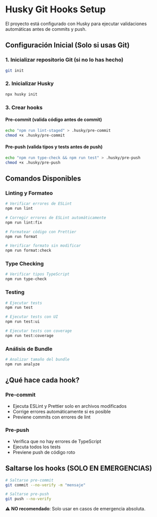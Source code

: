# Husky Git Hooks Setup

El proyecto está configurado con Husky para ejecutar validaciones automáticas antes de commits y push.

## Configuración Inicial (Solo si usas Git)

### 1. Inicializar repositorio Git (si no lo has hecho)

```bash
git init
```

### 2. Inicializar Husky

```bash
npx husky init
```

### 3. Crear hooks

#### Pre-commit (valida código antes de commit)

```bash
echo "npm run lint-staged" > .husky/pre-commit
chmod +x .husky/pre-commit
```

#### Pre-push (valida tipos y tests antes de push)

```bash
echo "npm run type-check && npm run test" > .husky/pre-push
chmod +x .husky/pre-push
```

## Comandos Disponibles

### Linting y Formateo

```bash
# Verificar errores de ESLint
npm run lint

# Corregir errores de ESLint automáticamente
npm run lint:fix

# Formatear código con Prettier
npm run format

# Verificar formato sin modificar
npm run format:check
```

### Type Checking

```bash
# Verificar tipos TypeScript
npm run type-check
```

### Testing

```bash
# Ejecutar tests
npm run test

# Ejecutar tests con UI
npm run test:ui

# Ejecutar tests con coverage
npm run test:coverage
```

### Análisis de Bundle

```bash
# Analizar tamaño del bundle
npm run analyze
```

## ¿Qué hace cada hook?

### Pre-commit

- Ejecuta ESLint y Prettier solo en archivos modificados
- Corrige errores automáticamente si es posible
- Previene commits con errores de lint

### Pre-push

- Verifica que no hay errores de TypeScript
- Ejecuta todos los tests
- Previene push de código roto

## Saltarse los hooks (SOLO EN EMERGENCIAS)

```bash
# Saltarse pre-commit
git commit --no-verify -m "mensaje"

# Saltarse pre-push
git push --no-verify
```

⚠️ **NO recomendado**: Solo usar en casos de emergencia absoluta.
